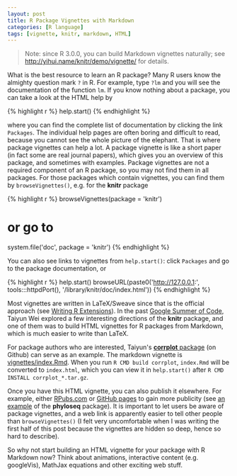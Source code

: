 ```yaml
---
layout: post
title: R Package Vignettes with Markdown
categories: [R language]
tags: [vignette, knitr, markdown, HTML]
---
```


> Note: since R 3.0.0, you can build Markdown vignettes naturally; see http://yihui.name/knitr/demo/vignette/ for details.

What is the best resource to learn an R package? Many R users know the almighty question mark `?` in R. For example, type `?lm` and you will see the documentation of the function `lm`. If you know nothing about a package, you can take a look at the HTML help by

{% highlight r %}
help.start()
{% endhighlight %}

where you can find the complete list of documentation by clicking the link `Packages`. The individual help pages are often boring and difficult to read, because you cannot see the whole picture of the elephant. That is where package vignettes can help a lot. A package vignette is like a short paper (in fact some are real journal papers), which gives you an overview of this package, and sometimes with examples. Package vignettes are not a required component of an R package, so you may not find them in all packages. For those packages which contain vignettes, you can find them by `browseVignettes()`, e.g. for the **knitr** package

{% highlight r %}
browseVignettes(package = 'knitr')
# or go to
system.file('doc', package = 'knitr')
{% endhighlight %}

You can also see links to vignettes from `help.start()`: click `Packages` and go to the package documentation, or

{% highlight r %}
help.start()
browseURL(paste0('http://127.0.0.1:', tools:::httpdPort(),
          '/library/knitr/doc/index.html'))
{% endhighlight %}

Most vignettes are written in LaTeX/Sweave since that is the official approach (see [Writing R Extensions](http://cran.r-project.org/doc/manuals/R-exts.html)). In the past [Google Summer of Code](http://www.google-melange.com/gsoc/project/google/gsoc2012/cloud_wei/16001), Taiyun Wei explored a few interesting directions of the **knitr** package, and one of them was to build HTML vignettes for R packages from Markdown, which is much easier to write than LaTeX.

For package authors who are interested, Taiyun's [**corrplot** package](https://github.com/taiyun/corrplot/) (on Github) can serve as an example. The markdown vignette is [vignettes/index.Rmd](https://github.com/taiyun/corrplot/blob/master/vignettes/index.Rmd). When you run `R CMD build corrplot`, `index.Rmd` will be converted to `index.html`, which you can view it in `help.start()` after `R CMD INSTALL corrplot_*.tar.gz`.

Once you have this HTML vignette, you can also publish it elsewhere. For example, either [RPubs.com](http://rpubs.com) or [GitHub pages](http://pages.github.com/) to gain more publicity (see [an example](http://rpubs.com/mcmurdie/plot_heatmap) of the **phyloseq** package). It is important to let users be aware of package vignettes, and a web link is apparently easier to tell other people than `browseVignettes()` (I felt very uncomfortable when I was writing the first half of this post because the vignettes are hidden so deep, hence so hard to describe).

So why not start building an HTML vignette for your package with R Markdown now? Think about animations, interactive content (e.g. googleVis), MathJax equations and other exciting web stuff.

